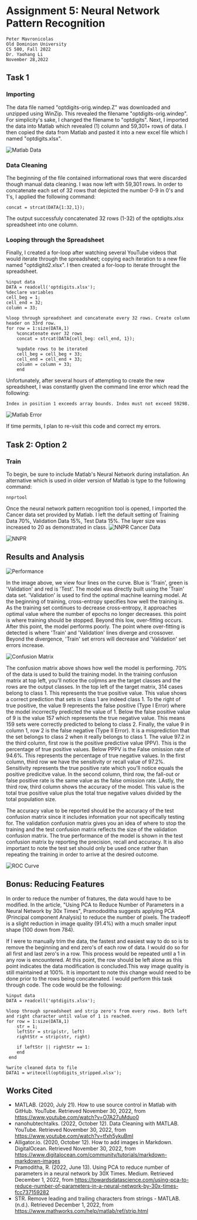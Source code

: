 # Assignment 5: Neural Network Pattern Recognition

    Peter Mavronicolas
    Old Dominion University
    CS 580, Fall 2022
    Dr. Yaohang Li
    November 28,2022

## Task 1
### Importing
The data file named "optdigits-orig.windep.Z" was downloaded and unzipped using WinZip. This revealed the filename 
"optdigits-orig.windep". For simplicity's sake, I changed the filename to "optdigits". Next, I 
imported the data into Matlab which revealed (1) column and 59,301+ rows of data. I then copied the data from 
Matlab and pasted it into a new excel file which I named "optdigits.xlsx".

![](Matlab_data.png "Matlab Data")
### Data Cleaning
The beginning of the file contained informational rows that were discarded though manual data cleaning. I was now 
left with 59,301 rows. In order to concatenate each set of 32 rows that depicted the number 0-9 in 0's and 1's, I
applied the following command:
```commandline
concat = strcat(DATA{1:32,1});
```
The output successfuly concatenated 32 rows (1-32) of the optdigits.xlsx spreadsheet into one column.

### Looping through the Spreadsheet
Finally, I created a for-loop after watching several YouTube videos that would iterate through the spreadsheet;
copying each iteration to a new file named "optdigitd2.xlsx". I then created a for-loop to iterate throught the spreadsheet. 
```commandline
%input data
DATA = readcell('optdigits.xlsx');
%declare variables
cell_beg = 1;
cell_end = 32;
column = 33;

%loop through spreadsheet and concatenate every 32 rows. Create column header on 33rd row.
for row = 1:size(DATA,1)
    %concatenate ever 32 rows
    concat = strcat(DATA{cell_beg: cell_end, 1});
    
    %update rows to be iterated
    cell_beg = cell_beg + 33;
    cell_end = cell_end + 33;
    column = column + 33;
    end
```

Unfortunately, after several hours of attempting to
create the new spreadsheet, I was constantly given the command line error which read the following:
```commandline
Index in position 1 exceeds array bounds. Index must not exceed 59298.
```
![](Matlab_error.png "Matlab Error")

If time permits, I plan to re-visit this code and correct my errors.

## Task 2: Option 2
### Train
To begin, be sure to include Matlab's Neural Network during installation. An alternative which is 
used in older version of Matlab is type to the following command:
```commandline
nnprtool
```
Once the neural network pattern recognition tool is opened, I imported the Cancer data set provided
by Matlab. I left the default setting of Training Data 70%, Validation Data 15%, Test Data 15%. The
layer size was increased to 20 as demonstrated in class.
![](nnpr_cancer_data.png "NNPR Cancer Data")

![](nnpr.png "NNPR")

## Results and Analysis
![](performance.png "Performance")

In the image above, we view four lines on the curve. Blue is 'Train', green is 'Validation' and red is 
'Test'. The model was directly built using the 'Train' data set. 'Validation' is used to find the 
optimal machine learning model. At the beginning of training, cross-entropy specifies how well the
training is. As the training set continues to decrease cross-entropy, it approaches optimal value
where the number of epochs no longer decreases. this point is where training should be stopped. Beyond 
this low, over-fitting occurs. After this point, the model performs poorly. The point where over-fitting 
is detected is where 'Train' and 'Validation' lines diverge and crossover. Beyond the divergence, 'Train' 
set errors will decrease and 'Validation' set errors increase.

![](confusion_matrix.png "Confusion Matrix")

The confusion matrix above shows how well the model is performing. 70% of the data is used to build the 
training model. In the training confusion matrix at top left, you'll notice the coljmns are the target 
classes and the rows are the output classes. In the top left of the target matrix, 314 cases belong to 
class 1. This represents the true positive value. This value shows a correct prediction that sets in class 
1 are indeed class 1. To the right of true positive, the value 9 represents the false positive (Type I Error)
where the model incorrectly predicted the value of 1. Below the false positive value of 9 is the value 157 
which represents the true negative value. This means 159 sets were correctly predicted to belong to class 2. 
Finally, the value 9 in column 1, row 2 is the false negative (Type II Error). It is a misprediction that the 
set belongs to class 2 when it really belongs to class 1. The value 97.2 in the third column, first row is the 
positive predictive value (PPV). This is the percentage of true positive values. Below PPPV is the False 
omission rate of 94.6%. This represents the percentage of true negative values. In the first column, third row
we have the sensitivity or recall value of 97.2%. Sensitivity represents the true positive rate which you'll 
notice equals the positive predicitve value. In the second column, third row, the fall-out or false positive 
rate is the same value as the false omission rate. LAstly, the third row, third column shows the accuracy of 
the model. This value is the total true positive value plus the total true negative values divided by the total
population size. 

The accuracy value to be reported should be the accuracy of the test confusion matrix since it
includes information your not specifically testing for. The validation confusion matrix gives you an idea of where
to stop the training and the test confusion matrix reflects the size of the validation confusion matrix. The true
performance of the model is shown in the test confusion matrix by reporting the precision, recall and accuracy. It is 
also important to note the test set should only be used once rather than repeating the training in order to arrive at
the desired outcome.

![](roc_curve.png "ROC Curve")

## Bonus: Reducing Features
In order to reduce the number of fratures, the data would have to be modified. In the article, "Using PCA to Reduce Number 
of Parameters in a Neural Network by 30x Times", Pramododitha suggests applying PCA (Principal component Analysis) to
reduce the number of pixels. The tradeoff is a slight reduction in image quality (91.4%) with a much smaller input
shape (100 down from 784). 

If I were to manually trim the data, the fastest and easiest way to do so is to remove the beginning and end zero's of each
row of data. I would do so for all first and last zero's in a row. This process would be repeated until a 1 in any row is 
encountered. At this point, the row should be left alone as this point indicates the data modification is concluded.This way 
image quality is still maintained at 100%. It is important to note this change would need to be done prior to the rows being 
concatenated. I would perform this task through code. The code would be the following:
```commandline
%input data
DATA = readcell('optdigits.xlsx');

%loop through spreadsheet and strip zero's from every rows. Both left and right character until value of 1 is reached.
for row = 1:size(DATA,1)
    str = 1;
    leftStr = strip(str, left)
    rightStr = strip(str, right)
    
    if leftStr || rightStr == 1:
    end
 end
 
%write cleaned data to file
DATA1 = writecell(optdigits_stripped.xlsx');   
```

## Works Cited
* MATLAB. (2020, July 21). How to use source control in Matlab with GitHub. YouTube. Retrieved November 30, 2022, from https://www.youtube.com/watch?v=O7A27uMduo0 
* nanohubtechtalks. (2022, October 12). Data Cleaning with MATLAB. YouTube. Retrieved November 30, 2022, from https://www.youtube.com/watch?v=tfxh5ykuBmI 
* Alligator.io. (2020, October 12). How to add images in Markdown. DigitalOcean. Retrieved November 30, 2022, from https://www.digitalocean.com/community/tutorials/markdown-markdown-images
* Pramoditha, R. (2022, June 13). Using PCA to reduce number of parameters in a neural network by 30X Times. Medium. Retrieved December 1, 2022, from https://towardsdatascience.com/using-pca-to-reduce-number-of-parameters-in-a-neural-network-by-30x-times-fcc737159282
* STR. Remove leading and trailing characters from strings - MATLAB. (n.d.). Retrieved December 1, 2022, from https://www.mathworks.com/help/matlab/ref/strip.html 